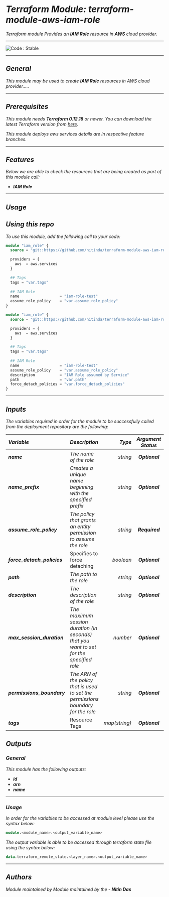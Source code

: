 # _Terraform Module: terraform-module-aws-iam-role_
_Terraform module Provides an_ **_IAM Role_** _resource in_ **_AWS_** _cloud provider._

<!--BEGIN STABILITY BANNER-->
---

![_Code : Stable_](https://img.shields.io/badge/Code-Stable-brightgreen?style=for-the-badge&logo=github)

>

---
<!--END STABILITY BANNER-->


## _General_

_This module may be used to create_ **_IAM Role_** _resources in AWS cloud provider....._

---


## _Prerequisites_

_This module needs_ **_Terraform 0.12.18_** _or newer._
_You can download the latest Terraform version from_ [_here_](https://www.terraform.io/downloads.html).

_This module deploys aws services details are in respective feature branches._

---

## _Features_

_Below we are able to check the resources that are being created as part of this module call:_


* **_IAM Role_**


---


## _Usage_

## _Using this repo_

_To use this module, add the following call to your code:_

```tf
module "iam_role" {
  source = "git::https://github.com/nitinda/terraform-module-aws-iam-role.git?ref=master"

  providers = {
    aws  = aws.services
  }

  ## Tags
  tags = "var.tags"
  
  ## IAM Role
  name                  = "iam-role-test"
  assume_role_policy    = "var.assume_role_policy"
}
```

```tf
module "iam_role" {
  source = "git::https://github.com/nitinda/terraform-module-aws-iam-role.git?ref=master"

  providers = {
    aws  = aws.services
  }

  ## Tags
  tags = "var.tags"
  
  ## IAM Role
  name                  = "iam-role-test"
  assume_role_policy    = "var.assume_role_policy"
  description           = "IAM Role assumed by Service"
  path                  = "var.path"
  force_detach_policies = "var.force_detach_policies"
}
```
---

## _Inputs_

_The variables required in order for the module to be successfully called from the deployment repository are the following:_


|**_Variable_** | **_Description_** | **_Type_** | **_Argument Status_** | **_Default Value_** |
|:----|:----|-----:|:---:|:---:|
| **_name_** | _The name of the role_ | _string_ | **_Optional_** | **_null_** |
| **_name\_prefix_** | _Creates a unique name beginning <br/> with the specified prefix_ | _string_ | **_Optional_** | **_null_** |
| **_assume\_role\_policy_** | _The policy that grants an entity <br/>permission to assume the role_ | _string_ | **_Required_** |  |
| **_force\_detach\_policies_** | Specifies to force detaching | _boolean_ | **_Optional_** | **_false_** |
| **_path_** | _The path to the role_ | _string_ | **_Optional_** | **_null_** |
| **_description_** | _The description of the role_ | _string_ | **_Optional_** | **_null_** |
| **_max\_session\_duration_** | _The maximum session duration (in seconds) <br/>that you want to set for the specified role_ | _number_ | **_Optional_** | **_null_** |
| **_permissions\_boundary_** | _The ARN of the policy that is used to set the <br/>permissions boundary for the role_ | _string_ | **_Optional_** | **_null_** |
| **_tags_** | Resource Tags | _map(string)_ | **_Optional_** | **_{}_** |



## _Outputs_

### _General_

_This module has the following outputs:_

* **_id_**
* **_arn_**
* **_name_**

---

### _Usage_

_In order for the variables to be accessed at module level please use the syntax below:_

```tf
module.<module_name>.<output_variable_name>
```


_The output variable is able to be accessed through terraform state file using the syntax below:_

```tf
data.terraform_remote_state.<layer_name>.<output_variable_name>
```

---

## _Authors_

_Module maintained by Module maintained by the -_ **_Nitin Das_**